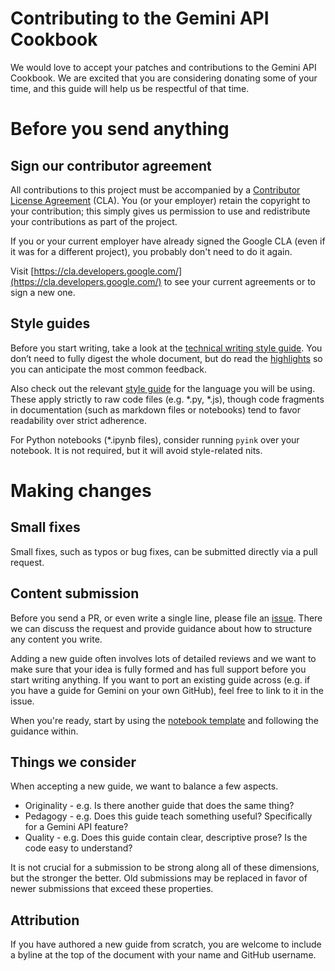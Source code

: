 # Contributing to the Gemini API Cookbook

We would love to accept your patches and contributions to the Gemini API Cookbook. We are excited that you are considering donating some of your time, and this guide will help us be respectful of that time.

# Before you send anything

## Sign our contributor agreement

All contributions to this project must be accompanied by a [Contributor License Agreement](https://cla.developers.google.com/about) (CLA). You (or your employer) retain the copyright to your contribution; this simply gives us permission to use and redistribute your contributions as part of the project.

If you or your current employer have already signed the Google CLA (even if it was for a different project), you probably don't need to do it again.

Visit [https://cla.developers.google.com/](https://cla.developers.google.com/) to see your current agreements or to sign a new one.

## Style guides

Before you start writing, take a look at the [technical writing style guide](https://developers.google.com/style). You don’t need to fully digest the whole document, but do read the [highlights](https://developers.google.com/style/highlights) so you can anticipate the most common feedback.

Also check out the relevant [style guide](https://google.github.io/styleguide/) for the language you will be using. These apply strictly to raw code files (e.g. *.py, *.js), though code fragments in documentation (such as markdown files or notebooks) tend to favor readability over strict adherence.

For Python notebooks (*.ipynb files), consider running `pyink` over your notebook. It is not required, but it will avoid style-related nits.

# Making changes

## Small fixes

Small fixes, such as typos or bug fixes, can be submitted directly via a pull request.

## Content submission

Before you send a PR, or even write a single line, please file an [issue](https://github.com/google-gemini/cookbook/issues). There we can discuss the request and provide guidance about how to structure any content you write.

Adding a new guide often involves lots of detailed reviews and we want to make sure that your idea is fully formed and has full support before you start writing anything. If you want to port an existing guide across (e.g. if you have a guide for Gemini on your own GitHub), feel free to link to it in the issue.

When you're ready, start by using the [notebook
template](./templates/Template.ipynb) and following the guidance within.

## Things we consider

When accepting a new guide, we want to balance a few aspects.
* Originality - e.g. Is there another guide that does the same thing?
* Pedagogy - e.g. Does this guide teach something useful? Specifically for a Gemini API feature?
* Quality - e.g. Does this guide contain clear, descriptive prose? Is the code easy to understand?

It is not crucial for a submission to be strong along all of these dimensions, but the stronger the better. Old submissions may be replaced in favor of newer submissions that exceed these properties.

## Attribution
If you have authored a new guide from scratch, you are welcome to include a byline at the top of the document with your name and GitHub username.
